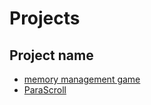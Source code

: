 # Projects

## Project name 

- [memory management game](https://xscientisttech.github.io/Projects/memory%20management%20game/Task1/index.html)
- [ParaScroll](https://xscientisttech.github.io/Projects/ParaScroll/index.html)
